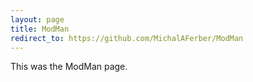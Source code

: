 ```yaml
---
layout: page
title: ModMan
redirect_to: https://github.com/MichalAFerber/ModMan
---
```


This was the ModMan page.